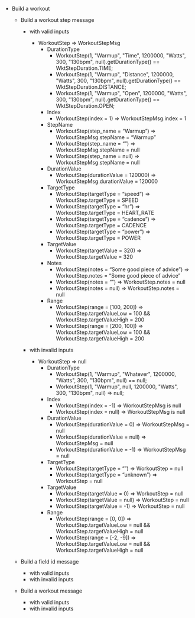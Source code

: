 - Build a workout

  - Build a workout step message

    - with valid inputs

      - WorkoutStep => WorkoutStepMsg
        - DurationType
          - WorkoutStep(1, "Warmup", "Time", 1200000, "Watts", 300, "130bpm", null).getDurationType() == WktStepDuration.TIME;
          - WorkoutStep(1, "Warmup", "Distance", 1200000, "Watts", 300, "130bpm", null).getDurationType() == WktStepDuration.DISTANCE;
          - WorkoutStep(1, "Warmup", "Open", 1200000, "Watts", 300, "130bpm", null).getDurationType() == WktStepDuration.OPEN;
        - Index
          - WorkoutStep(index = 1) => WorkoutStepMsg.index = 1
        - StepName
          - WorkoutStep(step_name = “Warmup”) => WorkoutStepMsg.stepName = “Warmup”
          - WorkoutStep(step_name = “”) => WorkoutStepMsg.stepName = null
          - WorkoutStep(step_name = null) => WorkoutStepMsg.stepName = null
        - DurationValue
          - WorkoutStep(durationValue = 120000) => WorkoutStepMsg.durationValue = 120000
        - TargetType
          - WorkoutStep(targetType = “speed”) => WorkoutStep.targetType = SPEED
          - WorkoutStep(targetType = “hr”) => WorkoutStep.targetType = HEART_RATE
          - WorkoutStep(targetType = “cadence”) => WorkoutStep.targetType = CADENCE
          - WorkoutStep(targetType = “power”) => WorkoutStep.targetType = POWER
        - TargetValue
          - WorkoutStep(targetValue = 320) => WorkoutStep.targetValue = 320
        - Notes
          - WorkoutStep(notes = “Some good piece of advice”) => WorkoutStep.notes = “Some good piece of advice”
          - WorkoutStep(notes = “”) => WorkoutStep.notes = null
          - WorkoutStep(notes = null) => WorkoutStep.notes = null
        - Range
          - WorkoutStep(range = [100, 200]) => WorkoutStep.targetValueLow = 100 && WorkoutStep.targetValueHigh = 200
          - WorkoutStep(range = [200, 100]) => WorkoutStep.targetValueLow = 100 && WorkoutStep.targetValueHigh = 200

    - with invalid inputs
      - WorkoutStep => null
        - DurationType
          - WorkoutStep(1, "Warmup", "Whatever", 1200000, "Watts", 300, "130bpm", null) == null;
          - WorkoutStep(1, "Warmup", null, 1200000, "Watts", 300, "130bpm", null) => null;
        - Index
          - WorkoutStep(index = -1) => WorkoutStepMsg is null
          - WorkoutStep(index = null) => WorkoutStepMsg is null
        - DurationValue
          - WorkoutStep(durationValue = 0) => WorkoutStepMsg = null
          - WorkoutStep(durationValue = null) => WorkoutStepMsg = null
          - WorkoutStep(durationValue = -1) => WorkoutStepMsg = null
        - TargetType
          - WorkoutStep(targetType = “”) => WorkoutStep = null
          - WorkoutStep(targetType = “unknown”) => WorkoutStep = null
        - TargetValue
          - WorkoutStep(targetValue = 0) => WorkoutStep = null
          - WorkoutStep(targetValue = null) => WorkoutStep = null
          - WorkoutStep(targetValue = -1) => WorkoutStep = null
        - Range
          - WorkoutStep(range = [0, 0]) => WorkoutStep.targetValueLow = null && WorkoutStep.targetValueHigh = null
          - WorkoutStep(range = [-2, -9]) => WorkoutStep.targetValueLow = null && WorkoutStep.targetValueHigh = null

  - Build a field id message
    - with valid inputs
    - with invalid inputs
  - Build a workout message
    - with valid inputs
    - with invalid inputs
